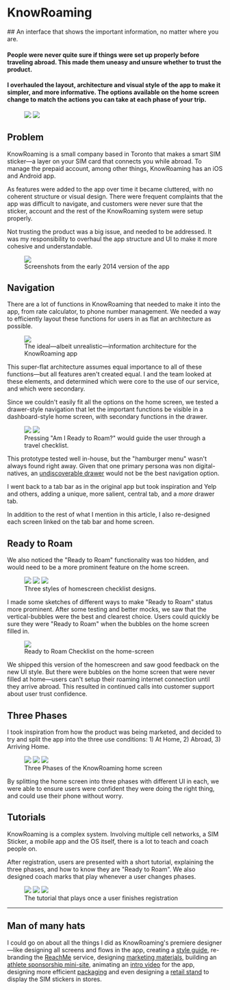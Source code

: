 # KnowRoaming

<!-- <div class="folio-nav prev noom">
	<a href="?p=noom">Noom</a>
</div>
<div class="folio-nav next chameleon">
	<a href="?p=chameleon">Chameleon</a>
</div> -->

<div class="tldr" markdown=1>
## An interface that shows the important information, no matter where you are.

#### People were never quite sure if things were set up properly before traveling abroad. This made them uneasy and unsure whether to trust the product. 

#### I overhauled the layout, architecture and visual style of the app to make it simpler, and more informative. The options available on the home screen change to match the actions you can take at each phase of your trip.
</div>

<figure class='folio_image' id='hero'>
	<img id="hero-iso" src='../includes/portfolio_images/knowroaming/knowroaming-app-isolated.png'>
	<img id="hero-iso-crop" src='../includes/portfolio_images/knowroaming/knowroaming-app-isolated-crop.png'>
<figcaption></figcaption>
</figure>

## Problem

KnowRoaming is a small company based in Toronto that makes a smart SIM sticker—a layer on your SIM card that connects you while abroad. To manage the prepaid account, among other things, KnowRoaming has an iOS and Android app.

As features were added to the app over time it became cluttered, with no coherent structure or visual design. There were frequent complaints that the app was difficult to navigate, and customers were never sure that the sticker, account and the rest of the KnowRoaming system were setup properly.

Not trusting the product was a big issue, and needed to be addressed. It was my responsibility to overhaul the app structure and UI to make it more cohesive and understandable.

<figure class='folio_image' id='img2'>
		<img src='../includes/portfolio_images/knowroaming/knowroaming_old_old_app.jpg'>
<figcaption>Screenshots from the early 2014 version of the app</figcaption>
</figure>

## Navigation

There are a lot of functions in KnowRoaming that needed to make it into the app, from rate calculator, to phone number management. We needed a way to efficiently layout these functions for users in as flat an architecture as possible.

<figure class='folio_image' id='super-flat'>
	<img src='../includes/portfolio_images/knowroaming/super-flat-architecture.png'>
<figcaption>The ideal—albeit unrealistic—information architecture for the KnowRoaming app</figcaption>
</figure>

This super-flat architecture assumes equal importance to all of these functions—but all features aren't created equal. I and the team looked at these elements, and determined which were core to the use of our service, and which were secondary. 

Since we couldn't easily fit all the options on the home screen, we tested a drawer-style navigation that let the important functions be visible in a dashboard-style home screen, with secondary functions in the drawer.


<figure class='folio_image' id='home-drawer'>
	<img src='../includes/portfolio_images/knowroaming/home-drawer.png'>
	<img src='../includes/portfolio_images/knowroaming/home-openDrawer.png'>
<figcaption>Pressing "Am I Ready to Roam?" would guide the user through a travel checklist.</figcaption>
</figure>

This prototype tested well in-house, but the "hamburger menu" wasn't always found right away. Given that one primary persona was non digital-natives, an [undiscoverable drawer](https://uxdesign.cc/death-by-hamburger-2d1db115352a#.865mhybml) would not be the best navigation option. 

I went back to a tab bar as in the original app but took inspiration and Yelp and others, adding a unique, more salient, central tab, and a _more_ drawer tab. 

<!-- <figure class='folio_image' id='tab-bars'>
	<img src='../includes/portfolio_images/knowroaming/tab-bar1.png'>
	<img src='../includes/portfolio_images/knowroaming/tab-bar2.png'>
<figcaption>Pressing "Am I Ready to Roam?" would guide the user through a travel checklist.</figcaption>
</figure> -->

In addition to the rest of what I mention in this article, I also re-designed each screen linked on the tab bar and home screen.

## Ready to Roam
We also noticed the "Ready to Roam" functionality was too hidden, and would need to be a more prominent feature on the home screen. 

<figure class='folio_image multi-image' id='ready-to-roam'>
	<img src='../includes/portfolio_images/knowroaming/sketch-ReadyToRoam1.jpg'>
	<img src='../includes/portfolio_images/knowroaming/sketch-home-expand.jpg'>
	<img src='../includes/portfolio_images/knowroaming/sketch-home-bubbles.jpg'>
<figcaption>Three styles of homescreen checklist designs.</figcaption>
</figure>

I made some sketches of different ways to make "Ready to Roam" status more prominent. After some testing and better mocks, we saw that the vertical-bubbles were the best and clearest choice.
Users could quickly be sure they were "Ready to Roam" when the bubbles on the home screen filled in.

<figure class='folio_image' id='home-bubbles'>
	<img src='../includes/portfolio_images/knowroaming/home-bubbles.png'>
<figcaption>Ready to Roam Checklist on the home-screen</figcaption>
</figure>

We shipped this version of the homescreen and saw good feedback on the new UI style. But there were bubbles on the home screen that were never filled at home—users can't setup their roaming internet connection until they arrive abroad. This resulted in continued calls into customer support about user trust confidence. 


## Three Phases

I took inspiration from how the product was being marketed, and decided to try and split the app into the three use conditions: 1) At Home, 2) Abroad, 3) Arriving Home.

<figure class='folio_image multi-image' id='phases-home'>
<a target='_blank'>
	<img src='../includes/portfolio_images/knowroaming/silver_portrait-at_home.png'>
	<img src='../includes/portfolio_images/knowroaming/silver_portrait-abroad.png'>
	<img src='../includes/portfolio_images/knowroaming/silver_portrait-back_home.png'>
</a>
<figcaption>Three Phases of the KnowRoaming home screen</figcaption>
</figure>

By splitting the home screen into three phases with different UI in each, we were able to ensure users were confident they were doing the right thing, and could use their phone without worry.

## Tutorials

KnowRoaming is a complex system. Involving multiple cell networks, a SIM Sticker, a mobile app and the OS itself, there is a lot to teach and coach people on.

After registration, users are presented with a short tutorial, explaining the three phases, and how to know they are "Ready to Roam". We also designed coach marks that play whenever a user changes phases.

<figure class='folio_image multi-image' id='tutorial'>
	<img src='../includes/portfolio_images/knowroaming/tutorial/tutorial-2.png'>
	<img src='../includes/portfolio_images/knowroaming/tutorial/tutorial-3.png'>
	<img src='../includes/portfolio_images/knowroaming/tutorial/tutorial-4.png'>
<figcaption>The tutorial that plays once a user finishes registration</figcaption>
</figure>

---
## Man of many hats

I could go on about all the things I did as KnowRoaming's premiere designer—like designing all screens and flows in the app, creating a [style guide](?p=kr_branding), re-branding the [ReachMe](?p=kr_reachme) service, designing [marketing materials](?p=kr_marketing), building an [athlete sponsorship mini-site](?p=kr_athletes), animating an [intro video](?p=kr_video) for the app, designing more efficient [packaging](?p=kr_packaging) and even designing a [retail stand](?p=kr_retail) to display the SIM stickers in stores.


